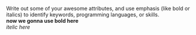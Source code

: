 Write out some of your awesome attributes, and use emphasis (like bold or italics) to identify keywords, programming languages, or skills.
<br>
**now we gonna use bold here**
<br>
_itelic here_
